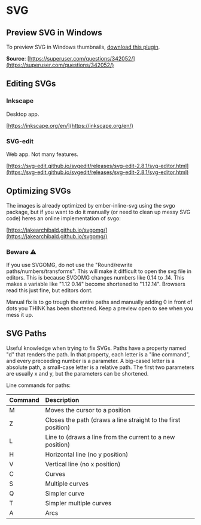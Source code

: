 # SVG

## Preview SVG in Windows

To preview SVG in Windows thumbnails, [download this plugin](https://archive.codeplex.com/?p=svgextension).

**Source**: [https://superuser.com/questions/342052/](https://superuser.com/questions/342052/)

## Editing SVGs

### Inkscape

Desktop app.

[https://inkscape.org/en/](https://inkscape.org/en/)

### SVG-edit

Web app. Not many features.

[https://svg-edit.github.io/svgedit/releases/svg-edit-2.8.1/svg-editor.html](https://svg-edit.github.io/svgedit/releases/svg-edit-2.8.1/svg-editor.html)

## Optimizing SVGs

The images is already optimized by ember-inline-svg using the svgo package, but if you want to do it manually \(or need to clean up messy SVG code\) heres an online implementation of svgo:

[https://jakearchibald.github.io/svgomg/](https://jakearchibald.github.io/svgomg/)

### Beware ⚠

If you use SVGOMG, do not use the "Round/rewrite paths/numbers/transforms". This will make it difficult to open the svg file in editors. This is because SVGOMG changes numbers like 0.14 to .14. This makes a variable like "1.12 0.14" become shortened to "1.12.14". Browsers read this just fine, but editors dont.

Manual fix is to go trough the entire paths and manually adding 0 in front of dots you THINK has been shortened. Keep a preview open to see when you mess it up.

## SVG Paths

Useful knowledge when trying to fix SVGs. Paths have a property named "d" that renders the path. In that property, each letter is a "line command", and every preceeding number is a parameter. A big-cased letter is a absolute path, a small-case letter is a relative path. The first two parameters are usually x and y, but the parameters can be shortened.

Line commands for paths:

| Command | Description |
| :--- | :--- |
| M | Moves the cursor to a position |
| Z | Closes the path \(draws a line straight to the first position\) |
| L | Line to \(draws a line from the current to a new position\) |
| H | Horizontal line \(no y position\) |
| V | Vertical line \(no x position\) |
| C | Curves |
| S | Multiple curves |
| Q | Simpler curve |
| T | Simpler multiple curves |
| A | Arcs |

